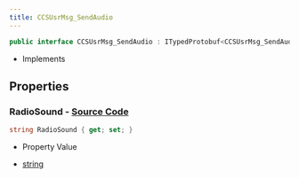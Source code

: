 ```yaml
---
title: CCSUsrMsg_SendAudio
---
```


```csharp
public interface CCSUsrMsg_SendAudio : ITypedProtobuf<CCSUsrMsg_SendAudio>, INativeHandle, INetMessage<CCSUsrMsg_SendAudio>, IDisposable
```

- Implements

## Properties

### **RadioSound** - [Source Code](https://github.com/swiftly-solution/swiftlys2/blob/main/managed/src/SwiftlyS2.Generated/Protobufs/Interfaces/CCSUsrMsg_SendAudio.cs#L18)

```csharp
string RadioSound { get; set; }
```

- Property Value

- [string](https://learn.microsoft.com/dotnet/api/system.string)

